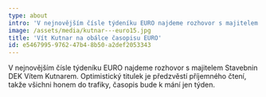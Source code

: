 ```yaml
---
type: about
intro: '​V nejnovějším čísle týdeníku EURO najdeme rozhovor s majitelem Stavebnin DEK Vítem Kutnarem.'
image: /assets/media/kutnar---euro15.jpg
title: 'Vít Kutnar na obálce časopisu EURO'
id: e5467995-9762-47b4-8b50-a2def2053343
---
```

<p>V nejnovějším čísle týdeníku
EURO najdeme rozhovor s majitelem Stavebnin DEK Vítem Kutnarem.
Optimistický titulek je předzvěstí příjemného čtení, takže všichni honem do
trafiky, časopis bude k mání jen týden.
</p>